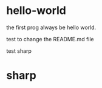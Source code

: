 # hello-world
the first prog always be hello world.

test to change the README.md file

test sharp
# sharp
